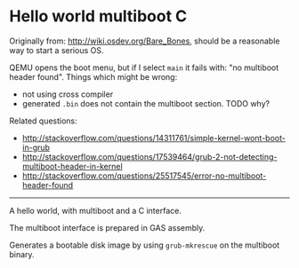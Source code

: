 # Hello world multiboot C

Originally from: <http://wiki.osdev.org/Bare_Bones>, should be a reasonable way to start a serious OS.

QEMU opens the boot menu, but if I select `main` it fails with: "no multiboot header found". Things which might be wrong:

- not using cross compiler
- generated `.bin` does not contain the multiboot section. TODO why?

Related questions:

- <http://stackoverflow.com/questions/14311761/simple-kernel-wont-boot-in-grub>
- <http://stackoverflow.com/questions/17539464/grub-2-not-detecting-multiboot-header-in-kernel>
- <http://stackoverflow.com/questions/25517545/error-no-multiboot-header-found>

---

A hello world, with multiboot and a C interface.

The multiboot interface is prepared in GAS assembly.

Generates a bootable disk image by using `grub-mkrescue` on the multiboot binary.

